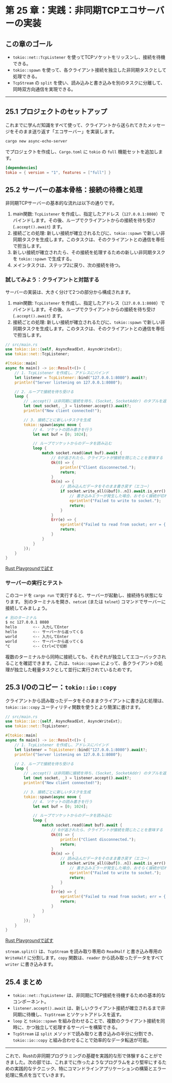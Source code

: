 # 第 25 章：実践：非同期TCPエコサーバーの実装

## この章のゴール
- `tokio::net::TcpListener` を使ってTCPソケットをリッスンし、接続を待機できる。
- `tokio::spawn` を使って、各クライアント接続を独立した非同期タスクとして処理できる。
- `TcpStream` の `split` を使い、読み込みと書き込みを別のタスクに分離して、同時双方向通信を実現できる。

---

## 25.1 プロジェクトのセットアップ

これまでに学んだ知識をすべて使って、クライアントから送られてきたメッセージをそのまま送り返す「エコサーバー」を実装します。

```sh
cargo new async-echo-server
```
でプロジェクトを作成し、`Cargo.toml` に `tokio` の `full` 機能セットを追加します。

```toml
[dependencies]
tokio = { version = "1", features = ["full"] }
```

## 25.2 サーバーの基本骨格：接続の待機と処理

非同期TCPサーバーの基本的な流れは以下の通りです。

1.  main関数: `TcpListener` を作成し、指定したアドレス（`127.0.0.1:8080`）でバインドします。その後、ループでクライアントからの接続を待ち受け (`.accept().await`) ます。
2.  接続ごとの処理: 新しい接続が確立されるたびに、`tokio::spawn` で新しい非同期タスクを生成します。このタスクは、そのクライアントとの通信を専任で担当します。
3.  新しい接続が確立されたら、その接続を処理するための新しい非同期タスクを `tokio::spawn` で生成する。
4.  メインタスクは、ステップ2に戻り、次の接続を待つ。

### 試してみよう：クライアントと対話する

サーバーの実装は、大きく分けて2つの部分から構成されます。

1.  main関数: `TcpListener` を作成し、指定したアドレス（`127.0.0.1:8080`）でバインドします。その後、ループでクライアントからの接続を待ち受け (`.accept().await`) ます。
2.  接続ごとの処理: 新しい接続が確立されるたびに、`tokio::spawn` で新しい非同期タスクを生成します。このタスクは、そのクライアントとの通信を専任で担当します。

```rust
// src/main.rs
use tokio::io::{self, AsyncReadExt, AsyncWriteExt};
use tokio::net::TcpListener;

#[tokio::main]
async fn main() -> io::Result<()> {
    // 1. TcpListener を作成し、アドレスにバインド
    let listener = TcpListener::bind("127.0.0.1:8080").await?;
    println!("Server listening on 127.0.0.1:8080");

    // 2. ループで接続を待ち受ける
    loop {
        // .accept() は非同期に接続を待ち、(Socket, SocketAddr) のタプルを返す
        let (mut socket, _) = listener.accept().await?;
        println!("New client connected!");

        // 3. 接続ごとに新しいタスクを生成
        tokio::spawn(async move {
            // 4. ソケットの読み書きを行う
            let mut buf = [0; 1024];

            // ループでソケットからのデータを読み込む
            loop {
                match socket.read(&mut buf).await {
                    // 0が返されたら、クライアントが接続を閉じたことを意味する
                    Ok(0) => {
                        println!("Client disconnected.");
                        return;
                    }
                    Ok(n) => {
                        // 読み込んだデータをそのまま書き戻す（エコー）
                        if socket.write_all(&buf[0..n]).await.is_err() {
                            // 書き込みエラーが発生した場合、おそらく接続が切れている
                            eprintln!("Failed to write to socket.");
                            return;
                        }
                    }
                    Err(e) => {
                        eprintln!("Failed to read from socket; err = {:?}", e);
                        return;
                    }
                }
            }
        });
    }
}
```
[Rust Playgroundで試す](https://play.rust-lang.org/?version=stable&mode=debug&edition=2021&code=//%20src/main.rs%0Ause%20tokio%3A%3Aio%3A%3A%7Bself%2C%20AsyncReadExt%2C%20AsyncWriteExt%7D%3B%0Ause%20tokio%3A%3Anet%3A%3ATcpListener%3B%0A%0A%23%5Btokio%3A%3Amain%5D%0Aasync%20fn%20main%28%29%20-%3E%20io%3A%3AResult%3C%28%29%3E%20%7B%0A%20%20%20%20//%201.%20TcpListener%20%E3%82%92%E4%BD%9C%E6%88%90%E3%81%97%E3%80%81%E3%82%A2%E3%83%89%E3%83%AC%E3%82%B9%E3%81%AB%E3%83%90%E3%82%A4%E3%83%B3%E3%83%89%0A%20%20%20%20let%20listener%20%3D%20TcpListener%3A%3Abind%28%22127.0.0.1%3A8080%22%29.await%3F%3B%0A%20%20%20%20println%21%28%22Server%20listening%20on%20127.0.0.1%3A8080%22%29%3B%0A%0A%20%20%20%20//%202.%20%E3%83%AB%E3%83%BC%E3%83%97%E3%81%A7%E6%8E%A5%E7%B6%9A%E3%82%92%E5%BE%85%E3%81%A1%E5%8F%97%E3%81%91%E3%82%8B%0A%20%20%20%20loop%20%7B%0A%20%20%20%20%20%20%20%20//%20.accept%28%29%20%E3%81%AF%E9%9D%9E%E5%90%8C%E6%9C%9F%E3%81%AB%E6%8E%A5%E7%B6%9A%E3%82%92%E5%BE%85%E3%81%A1%E3%80%81%28Socket%2C%20SocketAddr%29%20%E3%81%AE%E3%82%BF%E3%83%97%E3%83%AB%E3%82%92%E8%BF%94%E3%81%99%0A%20%20%20%20%20%20%20%20let%20%28mut%20socket%2C%20_%29%20%3D%20listener.accept%28%29.await%3F%3B%0A%20%20%20%20%20%20%20%20println%21%28%22New%20client%20connected%21%22%29%3B%0A%0A%20%20%20%20%20%20%20%20//%203.%20%E6%8E%A5%E7%B6%9A%E3%81%94%E3%81%A8%E3%81%AB%E6%96%B0%E3%81%97%E3%81%84%E3%82%BF%E3%82%B9%E3%82%AF%E3%82%92%E7%94%9F%E6%88%90%0A%20%20%20%20%20%20%20%20tokio%3A%3Aspawn%28async%20move%20%7B%0A%20%20%20%20%20%20%20%20%20%20%20%20//%204.%20%E3%82%BD%E3%82%B1%E3%83%83%E3%83%88%E3%81%AE%E8%AA%AD%E3%81%BF%E6%9B%B8%E3%81%8D%E3%82%92%E8%A1%8C%E3%81%86%0A%20%20%20%20%20%20%20%20%20%20%20%20let%20mut%20buf%20%3D%20%5B0%3B%201024%5D%3B%0A%0A%20%20%20%20%20%20%20%20%20%20%20%20//%20%E3%83%AB%E3%83%BC%E3%83%97%E3%81%A7%E3%82%BD%E3%82%B1%E3%83%83%E3%83%88%E3%81%8B%E3%82%89%E3%81%AE%E3%83%87%E3%83%BC%E3%82%BF%E3%82%92%E8%AA%AD%E3%81%BF%E8%BE%BC%E3%82%80%0A%20%20%20%20%20%20%20%20%20%20%20%20loop%20%7B%0A%20%20%20%20%20%20%20%20%20%20%20%20%20%20%20%20match%20socket.read%28%26mut%20buf%29.await%20%7B%0A%20%20%20%20%20%20%20%20%20%20%20%20%20%20%20%20%20%20%20%20//%200%E3%81%8C%E8%BF%94%E3%81%95%E3%82%8C%E3%81%9F%E3%82%89%E3%80%81%E3%82%AF%E3%83%A9%E3%82%A4%E3%82%A2%E3%83%B3%E3%83%88%E3%81%8C%E6%8E%A5%E7%B6%9A%E3%82%92%E9%96%89%E3%81%98%E3%81%9F%E3%81%93%E3%81%A8%E3%82%92%E6%84%8F%E5%91%B3%E3%81%99%E3%82%8B%0A%20%20%20%20%20%20%20%20%20%20%20%20%20%20%20%20%20%20%20%20Ok%280%29%20%3D%3E%20%7B%0A%20%20%20%20%20%20%20%20%20%20%20%20%20%20%20%20%20%20%20%20%20%20%20%20println%21%28%22Client%20disconnected.%22%29%3B%0A%20%20%20%20%20%20%20%20%20%20%20%20%20%20%20%20%20%20%20%20%20%20%20%20return%3B%0A%20%20%20%20%20%20%20%20%20%20%20%20%20%20%20%20%20%20%20%20%7D%0A%20%20%20%20%20%20%20%20%20%20%20%20%20%20%20%20%20%20%20%20Ok%28n%29%20%3D%3E%20%7B%0A%20%20%20%20%20%20%20%20%20%20%20%20%20%20%20%20%20%20%20%20%20%20%20%20//%20%E8%AA%AD%E3%81%BF%E8%BE%BC%E3%82%93%E3%81%A0%E3%83%87%E3%83%BC%E3%82%BF%E3%82%92%E3%81%9D%E3%81%AE%E3%81%BE%E3%81%BE%E6%9B%B8%E3%81%8D%E6%88%BB%E3%81%99%EF%BC%88%E3%82%A8%E3%82%B3%E3%83%BC%EF%BC%89%0A%20%20%20%20%20%20%20%20%20%20%20%20%20%20%20%20%20%20%20%20%20%20%20%20if%20socket.write_all%28%26buf%5B0..n%5D%29.await.is_err%28%29%20%7B%0A%20%20%20%20%20%20%20%20%20%20%20%20%20%20%20%20%20%20%20%20%20%20%20%20%20%20%20%20//%20%E6%9B%B8%E3%81%8D%E8%BE%BC%E3%81%BF%E3%82%A8%E3%83%A9%E3%83%BC%E3%81%8C%E7%99%BA%E7%94%9F%E3%81%97%E3%81%9F%E5%A0%B4%E5%90%88%E3%80%81%E3%81%8A%E3%81%9D%E3%82%89%E3%81%8F%E6%8E%A5%E7%B6%9A%E3%81%8C%E5%88%87%E3%82%8C%E3%81%A6%E3%81%84%E3%82%8B%0A%20%20%20%20%20%20%20%20%20%20%20%20%20%20%20%20%20%20%20%20%20%20%20%20%20%20%20%20eprintln%21%28%22Failed%20to%20write%20to%20socket.%22%29%3B%0A%20%20%20%20%20%20%20%20%20%20%20%20%20%20%20%20%20%20%20%20%20%20%20%20%20%20%20%20return%3B%0A%20%20%20%20%20%20%20%20%20%20%20%20%20%20%20%20%20%20%20%20%20%20%20%20%7D%0A%20%20%20%20%20%20%20%20%20%20%20%20%20%20%20%20%20%20%20%20%7D%0A%20%20%20%20%20%20%20%20%20%20%20%20%20%20%20%20%20%20%20%20Err%28e%29%20%3D%3E%20%7B%0A%20%20%20%20%20%20%20%20%20%20%20%20%20%20%20%20%20%20%20%20%20%20%20%20eprintln%21%28%22Failed%20to%20read%20from%20socket%3B%20err%20%3D%20%7B%3A%3F%7D%22%2C%20e%29%3B%0A%20%20%20%20%20%20%20%20%20%20%20%20%20%20%20%20%20%20%20%20%20%20%20%20return%3B%0A%20%20%20%20%20%20%20%20%20%20%20%20%20%20%20%20%20%20%20%20%7D%0A%20%20%20%20%20%20%20%20%20%20%20%20%20%20%20%20%7D%0A%20%20%20%20%20%20%20%20%7D%29%3B%0A%20%20%20%20%7D%0A%7D)

### サーバーの実行とテスト

このコードを `cargo run` で実行すると、サーバーが起動し、接続待ち状態になります。
別のターミナルを開き、`netcat` (または `telnet`) コマンドでサーバーに接続してみましょう。

```bash
# 別のターミナル
$ nc 127.0.0.1 8080
hello       <-- 入力してEnter
hello       <-- サーバーから返ってくる
world       <-- 入力してEnter
world       <-- サーバーから返ってくる
^C          <-- Ctrl+Cで切断
```

複数のターミナルから同時に接続しても、それぞれが独立してエコーバックされることを確認できます。これは、`tokio::spawn` によって、各クライアントの処理が独立した軽量タスクとして並行に実行されているためです。

## 25.3 I/Oのコピー：`tokio::io::copy`

クライアントから読み取ったデータをそのままクライアントに書き込む処理は、`tokio::io::copy` ユーティリティ関数を使うとより簡潔に書けます。

```rust
// src/main.rs
use tokio::io::{self, AsyncReadExt, AsyncWriteExt};
use tokio::net::TcpListener;

#[tokio::main]
async fn main() -> io::Result<()> {
    // 1. TcpListener を作成し、アドレスにバインド
    let listener = TcpListener::bind("127.0.0.1:8080").await?;
    println!("Server listening on 127.0.0.1:8080");

    // 2. ループで接続を待ち受ける
    loop {
        // .accept() は非同期に接続を待ち、(Socket, SocketAddr) のタプルを返す
        let (mut socket, _) = listener.accept().await?;
        println!("New client connected!");

        // 3. 接続ごとに新しいタスクを生成
        tokio::spawn(async move {
            // 4. ソケットの読み書きを行う
            let mut buf = [0; 1024];

            // ループでソケットからのデータを読み込む
            loop {
                match socket.read(&mut buf).await {
                    // 0が返されたら、クライアントが接続を閉じたことを意味する
                    Ok(0) => {
                        println!("Client disconnected.");
                        return;
                    }
                    Ok(n) => {
                        // 読み込んだデータをそのまま書き戻す（エコー）
                        if socket.write_all(&buf[0..n]).await.is_err() {
                            // 書き込みエラーが発生した場合、おそらく接続が切れている
                            eprintln!("Failed to write to socket.");
                            return;
                        }
                    }
                    Err(e) => {
                        eprintln!("Failed to read from socket; err = {:?}", e);
                        return;
                    }
                }
            }
        });
    }
}
```
[Rust Playgroundで試す](https://play.rust-lang.org/?version=stable&mode=debug&edition=2021&code=//%20src/main.rs%0Ause%20tokio%3A%3Aio%3A%3A%7Bself%2C%20AsyncReadExt%2C%20AsyncWriteExt%7D%3B%0Ause%20tokio%3A%3Anet%3A%3ATcpListener%3B%0A%0A%23%5Btokio%3A%3Amain%5D%0Aasync%20fn%20main%28%29%20-%3E%20io%3A%3AResult%3C%28%29%3E%20%7B%0A%20%20%20%20//%201.%20TcpListener%20%E3%82%92%E4%BD%9C%E6%88%90%E3%81%97%E3%80%81%E3%82%A2%E3%83%89%E3%83%AC%E3%82%B9%E3%81%AB%E3%83%90%E3%82%A4%E3%83%B3%E3%83%89%0A%20%20%20%20let%20listener%20%3D%20TcpListener%3A%3Abind%28%22127.0.0.1%3A8080%22%29.await%3F%3B%0A%20%20%20%20println%21%28%22Server%20listening%20on%20127.0.0.1%3A8080%22%29%3B%0A%0A%20%20%20%20//%202.%20%E3%83%AB%E3%83%BC%E3%83%97%E3%81%A7%E6%8E%A5%E7%B6%9A%E3%82%92%E5%BE%85%E3%81%A1%E5%8F%97%E3%81%91%E3%82%8B%0A%20%20%20%20loop%20%7B%0A%20%20%20%20%20%20%20%20//%20.accept%28%29%20%E3%81%AF%E9%9D%9E%E5%90%8C%E6%9C%9F%E3%81%AB%E6%8E%A5%E7%B6%9A%E3%82%92%E5%BE%85%E3%81%A1%E3%80%81%28Socket%2C%20SocketAddr%29%20%E3%81%AE%E3%82%BF%E3%83%97%E3%83%AB%E3%82%92%E8%BF%94%E3%81%99%0A%20%20%20%20%20%20%20%20let%20%28mut%20socket%2C%20_%29%20%3D%20listener.accept%28%29.await%3F%3B%0A%20%20%20%20%20%20%20%20println%21%28%22New%20client%20connected%21%22%29%3B%0A%0A%20%20%20%20%20%20%20%20//%203.%20%E6%8E%A5%E7%B6%9A%E3%81%94%E3%81%A8%E3%81%AB%E6%96%B0%E3%81%97%E3%81%84%E3%82%BF%E3%82%B9%E3%82%AF%E3%82%92%E7%94%9F%E6%88%90%0A%20%20%20%20%20%20%20%20tokio%3A%3Aspawn%28async%20move%20%7B%0A%20%20%20%20%20%20%20%20%20%20%20%20//%204.%20%E3%82%BD%E3%82%B1%E3%83%83%E3%83%88%E3%81%AE%E8%AA%AD%E3%81%BF%E6%9B%B8%E3%81%8D%E3%82%92%E8%A1%8C%E3%81%86%0A%20%20%20%20%20%20%20%20%20%20%20%20let%20mut%20buf%20%3D%20%5B0%3B%201024%5D%3B%0A%0A%20%20%20%20%20%20%20%20%20%20%20%20//%20%E3%83%AB%E3%83%BC%E3%83%97%E3%81%A7%E3%82%BD%E3%82%B1%E3%83%83%E3%83%88%E3%81%8B%E3%82%89%E3%81%AE%E3%83%87%E3%83%BC%E3%82%BF%E3%82%92%E8%AA%AD%E3%81%BF%E8%BE%BC%E3%82%80%0A%20%20%20%20%20%20%20%20%20%20%20%20loop%20%7B%0A%20%20%20%20%20%20%20%20%20%20%20%20%20%20%20%20match%20socket.read%28%26mut%20buf%29.await%20%7B%0A%20%20%20%20%20%20%20%20%20%20%20%20%20%20%20%20%20%20%20%20//%200%E3%81%8C%E8%BF%94%E3%81%95%E3%82%8C%E3%81%9F%E3%82%89%E3%80%81%E3%82%AF%E3%83%A9%E3%82%A4%E3%82%A2%E3%83%B3%E3%83%88%E3%81%8C%E6%8E%A5%E7%B6%9A%E3%82%92%E9%96%89%E3%81%98%E3%81%9F%E3%81%93%E3%81%A8%E3%82%92%E6%84%8F%E5%91%B3%E3%81%99%E3%82%8B%0A%20%20%20%20%20%20%20%20%20%20%20%20%20%20%20%20%20%20%20%20Ok%280%29%20%3D%3E%20%7B%0A%20%20%20%20%20%20%20%20%20%20%20%20%20%20%20%20%20%20%20%20%20%20%20%20println%21%28%22Client%20disconnected.%22%29%3B%0A%20%20%20%20%20%20%20%20%20%20%20%20%20%20%20%20%20%20%20%20%20%20%20%20return%3B%0A%20%20%20%20%20%20%20%20%20%20%20%20%20%20%20%20%20%20%20%20%7D%0A%20%20%20%20%20%20%20%20%20%20%20%20%20%20%20%20%20%20%20%20Ok%28n%29%20%3D%3E%20%7B%0A%20%20%20%20%20%20%20%20%20%20%20%20%20%20%20%20%20%20%20%20%20%20%20%20//%20%E8%AA%AD%E3%81%BF%E8%BE%BC%E3%82%93%E3%81%A0%E3%83%87%E3%83%BC%E3%82%BF%E3%82%92%E3%81%9D%E3%81%AE%E3%81%BE%E3%81%BE%E6%9B%B8%E3%81%8D%E6%88%BB%E3%81%99%EF%BC%88%E3%82%A8%E3%82%B3%E3%83%BC%EF%BC%89%0A%20%20%20%20%20%20%20%20%20%20%20%20%20%20%20%20%20%20%20%20%20%20%20%20if%20socket.write_all%28%26buf%5B0..n%5D%29.await.is_err%28%29%20%7B%0A%20%20%20%20%20%20%20%20%20%20%20%20%20%20%20%20%20%20%20%20%20%20%20%20%20%20%20%20//%20%E6%9B%B8%E3%81%8D%E8%BE%BC%E3%81%BF%E3%82%A8%E3%83%A9%E3%83%BC%E3%81%8C%E7%99%BA%E7%94%9F%E3%81%97%E3%81%9F%E5%A0%B4%E5%90%88%E3%80%81%E3%81%8A%E3%81%9D%E3%82%89%E3%81%8F%E6%8E%A5%E7%B6%9A%E3%81%8C%E5%88%87%E3%82%8C%E3%81%A6%E3%81%84%E3%82%8B%0A%20%20%20%20%20%20%20%20%20%20%20%20%20%20%20%20%20%20%20%20%20%20%20%20%20%20%20%20eprintln%21%28%22Failed%20to%20write%20to%20socket.%22%29%3B%0A%20%20%20%20%20%20%20%20%20%20%20%20%20%20%20%20%20%20%20%20%20%20%20%20%20%20%20%20return%3B%0A%20%20%20%20%20%20%20%20%20%20%20%20%20%20%20%20%20%20%20%20%20%20%20%20%7D%0A%20%20%20%20%20%20%20%20%20%20%20%20%20%20%20%20%20%20%20%20%7D%0A%20%20%20%20%20%20%20%20%20%20%20%20%20%20%20%20%20%20%20%20Err%28e%29%20%3D%3E%20%7B%0A%20%20%20%20%20%20%20%20%20%20%20%20%20%20%20%20%20%20%20%20%20%20%20%20eprintln%21%28%22Failed%20to%20read%20from%20socket%3B%20err%20%3D%20%7B%3A%3F%7D%22%2C%20e%29%3B%0A%20%20%20%20%20%20%20%20%20%20%20%20%20%20%20%20%20%20%20%20%20%20%20%20return%3B%0A%20%20%20%20%20%20%20%20%20%20%20%20%20%20%20%20%20%20%20%20%7D%0A%20%20%20%20%20%20%20%20%20%20%20%20%20%20%20%20%7D%0A%20%20%20%20%20%20%20%20%7D%29%3B%0A%20%20%20%20%7D%0A%7D)

`stream.split()` は、`TcpStream` を読み取り専用の `ReadHalf` と書き込み専用の `WriteHalf` に分割します。`copy` 関数は、`reader` から読み取ったデータをすべて `writer` に書き込みます。

## 25.4 まとめ

- `tokio::net::TcpListener` は、非同期にTCP接続を待機するための基本的なコンポーネント。
- `listener.accept().await` は、新しいクライアント接続が確立されるまで非同期に待機し、`TcpStream` とソケットアドレスを返す。
- `loop` と `tokio::spawn` を組み合わせることで、複数のクライアント接続を同時に、かつ独立して処理するサーバーを構築できる。
- `TcpStream` は `split` メソッドで読み取りと書き込みの半分に分割でき、`tokio::io::copy` と組み合わせることで効率的なデータ転送が可能。

---

これで、Rustの非同期プログラミングの基礎を実践的な形で体験することができました。次の部では、これまでに作ったようなプログラムをより堅牢にするための実践的なテクニック、特にコマンドラインアプリケーションの構築とエラー処理に焦点を当てていきます。
